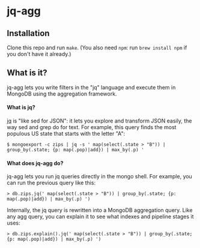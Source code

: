 # jq-agg

## Installation

Clone this repo and run `make`. (You also need `npm`: run `brew install npm` if you don't have it already.)

## What is it?

jq-agg lets you write filters in the "jq" language and execute them in MongoDB using the aggregation framework.

#### What is jq?

[jq](https://stedolan.github.io/jq/) is "like sed for JSON": it lets you explore and transform JSON easily, the way sed and grep do for text.  For example, this query finds the most populous US state that starts with the letter "A":
```
$ mongoexport -c zips | jq -s ' map(select(.state > "B")) | group_by(.state; {p: map(.pop)|add}) | max_by(.p) '
```

#### What does jq-agg do?

jq-agg lets you run jq queries directly in the mongo shell.  For example, you can run the previous query like this:
```
> db.zips.jq(' map(select(.state > "B")) | group_by(.state; {p: map(.pop)|add}) | max_by(.p) ')
```

Internally, the jq query is rewritten into a MongoDB aggregation query.  Like any agg query, you can explain it to see what indexes and pipeline stages it uses:
```
> db.zips.explain().jq(' map(select(.state > "B")) | group_by(.state; {p: map(.pop)|add}) | max_by(.p) ')
```
